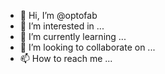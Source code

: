 - 👋 Hi, I’m @optofab
- 👀 I’m interested in ...
- 🌱 I’m currently learning ...
- 💞️ I’m looking to collaborate on ...
- 📫 How to reach me ...

<!---
optofab/optofab is a ✨ special ✨ repository because its `README.md` (this file) appears on your GitHub profile.
You can click the Preview link to take a look at your changes.
--->
